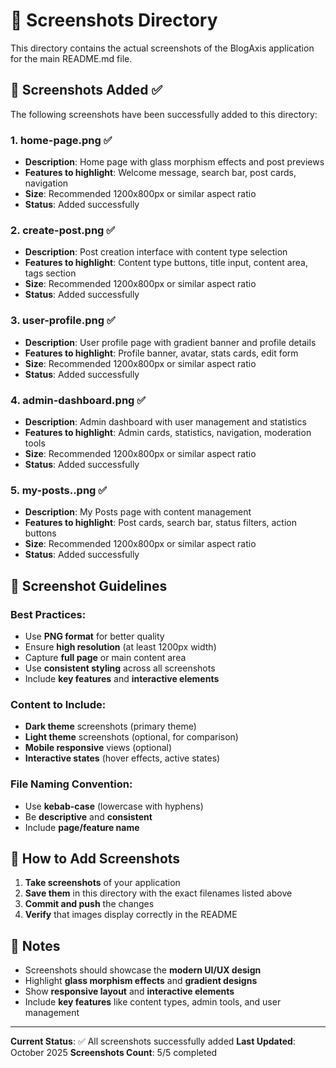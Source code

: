 # 📸 Screenshots Directory

This directory contains the actual screenshots of the BlogAxis application for the main README.md file.

## 📁 Screenshots Added ✅

The following screenshots have been successfully added to this directory:

### 1. **home-page.png** ✅
- **Description**: Home page with glass morphism effects and post previews
- **Features to highlight**: Welcome message, search bar, post cards, navigation
- **Size**: Recommended 1200x800px or similar aspect ratio
- **Status**: Added successfully

### 2. **create-post.png** ✅
- **Description**: Post creation interface with content type selection
- **Features to highlight**: Content type buttons, title input, content area, tags section
- **Size**: Recommended 1200x800px or similar aspect ratio
- **Status**: Added successfully

### 3. **user-profile.png** ✅
- **Description**: User profile page with gradient banner and profile details
- **Features to highlight**: Profile banner, avatar, stats cards, edit form
- **Size**: Recommended 1200x800px or similar aspect ratio
- **Status**: Added successfully

### 4. **admin-dashboard.png** ✅
- **Description**: Admin dashboard with user management and statistics
- **Features to highlight**: Admin cards, statistics, navigation, moderation tools
- **Size**: Recommended 1200x800px or similar aspect ratio
- **Status**: Added successfully

### 5. **my-posts..png** ✅
- **Description**: My Posts page with content management
- **Features to highlight**: Post cards, search bar, status filters, action buttons
- **Size**: Recommended 1200x800px or similar aspect ratio
- **Status**: Added successfully

## 🎯 Screenshot Guidelines

### **Best Practices:**
- Use **PNG format** for better quality
- Ensure **high resolution** (at least 1200px width)
- Capture **full page** or main content area
- Use **consistent styling** across all screenshots
- Include **key features** and **interactive elements**

### **Content to Include:**
- **Dark theme** screenshots (primary theme)
- **Light theme** screenshots (optional, for comparison)
- **Mobile responsive** views (optional)
- **Interactive states** (hover effects, active states)

### **File Naming Convention:**
- Use **kebab-case** (lowercase with hyphens)
- Be **descriptive** and **consistent**
- Include **page/feature name**

## 🚀 How to Add Screenshots

1. **Take screenshots** of your application
2. **Save them** in this directory with the exact filenames listed above
3. **Commit and push** the changes
4. **Verify** that images display correctly in the README

## 📝 Notes

- Screenshots should showcase the **modern UI/UX design**
- Highlight **glass morphism effects** and **gradient designs**
- Show **responsive layout** and **interactive elements**
- Include **key features** like content types, admin tools, and user management

---

**Current Status**: ✅ All screenshots successfully added
**Last Updated**: October 2025
**Screenshots Count**: 5/5 completed
